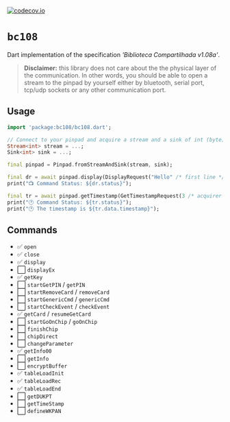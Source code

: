 [![codecov.io](https://codecov.io/github/mniak/bc108/coverage.svg?branch=master)](https://codecov.io/github/mniak/bc108?branch=master)

  
`bc108`
===============
Dart implementation of the specification _'Biblioteca Compartilhada v1.08a'_.

> **Disclaimer:** this library does not care about the the physical layer of the communication.
> In other words, you should be able to open a stream to the pinpad by yourself either by bluetooth, serial port, tcp/udp sockets or any other communication port.

## Usage
```dart
import 'package:bc108/bc108.dart';

// Connect to your pinpad and acquire a stream and a sink of int (byte)
Stream<int> stream = ...;
Sink<int> sink = ...;

final pinpad = Pinpad.fromStreamAndSink(stream, sink);

final dr = await pinpad.display(DisplayRequest("Hello" /* first line */, "World!" /* second line */));
print("📺 Command Status: ${dr.status}");

final tr = await pinpad.getTimestamp(GetTimestampRequest(3 /* acquirer 3 */));
print("🕐 Command Status: ${tr.status}");
print("🕐 The timestamp is ${tr.data.timestamp}");
```

## Commands
- ✅ `open`
- ✅ `close`
- ✅ `display`
- ⬜ `displayEx`
- ✅ `getKey`
- ⬜ `startGetPIN` / `getPIN`
- ⬜ `startRemoveCard` / `removeCard`
- ⬜ `startGenericCmd` / `genericCmd`
- ⬜ `startCheckEvent` / `checkEvent`
- ✅ `getCard` / `resumeGetCard`
- ⬜ `startGoOnChip` / `goOnChip`
- ⬜ `finishChip`
- ⬜ `chipDirect`
- ⬜ `changeParameter`
- ✅ `getInfo00`
- ⬜ `getInfo`
- ⬜ `encryptBuffer`
- ✅ `tableLoadInit`
- ✅ `tableLoadRec`
- ✅ `tableLoadEnd`
- ⬜ `getDUKPT`
- ⬜ `getTimeStamp`
- ⬜ `defineWKPAN`

